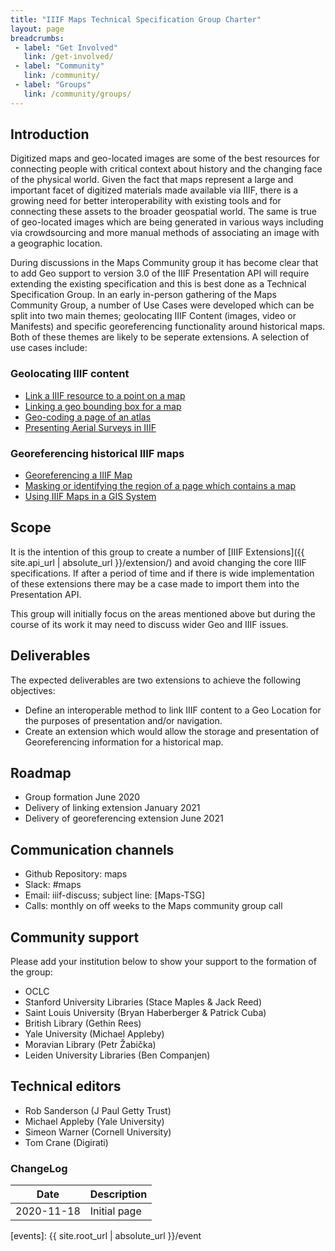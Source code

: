 ```yaml
---
title: "IIIF Maps Technical Specification Group Charter"
layout: page
breadcrumbs:
 - label: "Get Involved"
   link: /get-involved/
 - label: "Community"
   link: /community/
 - label: "Groups"
   link: /community/groups/
---
```



## Introduction
Digitized maps and geo-located images are some of the best resources for connecting people with critical context about history and the changing face of the physical world. Given the fact that maps represent a large and important facet of digitized materials made available via IIIF, there is a growing need for better interoperability with existing tools and for connecting these assets to the broader geospatial world. The same is true of geo-located images which are being generated in various ways including via crowdsourcing and more manual methods of associating an image with a geographic location.

During discussions in the Maps Community group it has become clear that to add Geo support to version 3.0 of the IIIF Presentation API will require extending the existing specification and this is best done as a Technical Specification Group. In an early in-person gathering of the Maps Community Group, a number of Use Cases were developed which can be split into two main themes; geolocating IIIF Content (images, video or Manifests) and specific georeferencing functionality around historical maps. Both of these themes are likely to be seperate extensions. A selection of use cases include:  

### Geolocating IIIF content  
* [Link a IIIF resource to a point on a map](https://github.com/IIIF/iiif-stories/issues/135)
* [Linking a geo bounding box for a map](https://github.com/IIIF/iiif-stories/issues/133)
* [Geo-coding a page of an atlas](https://github.com/IIIF/iiif-stories/issues/132)
* [Presenting Aerial Surveys in IIIF](https://github.com/IIIF/iiif-stories/issues/117)

### Georeferencing historical IIIF maps  
* [Georeferencing a IIIF Map](https://github.com/IIIF/iiif-stories/issues/129)
* [Masking or identifying the region of a page which contains a map](https://github.com/IIIF/iiif-stories/issues/127)
* [Using IIIF Maps in a GIS System](https://github.com/IIIF/iiif-stories/issues/126)

## Scope
It is the intention of this group to create a number of [IIIF Extensions]({{ site.api_url | absolute_url }}/extension/) and avoid changing the core IIIF specifications. If after a period of time and if there is wide implementation of these extensions there may be a case made to import them into the Presentation API.  

This group will initially focus on the areas mentioned above but during the course of its work it may need to discuss wider Geo and IIIF issues.  

## Deliverables
The expected deliverables are two extensions to achieve the following objectives:  

* Define an interoperable method to link IIIF content to a Geo Location for the purposes of presentation and/or navigation.
* Create an extension which would allow the storage and presentation of Georeferencing information for a historical map.  

## Roadmap
* Group formation June 2020
* Delivery of linking extension January 2021
* Delivery of georeferencing extension June 2021

## Communication channels
* Github Repository: maps
* Slack: #maps
* Email: iiif-discuss; subject line: \[Maps-TSG\]
* Calls: monthly on off weeks to the Maps community group call  

## Community support
Please add your institution below to show your support to the formation of the group:  
* OCLC
* Stanford University Libraries (Stace Maples & Jack Reed)
* Saint Louis University (Bryan Haberberger & Patrick Cuba)
* British Library (Gethin Rees)
* Yale University (Michael Appleby)
* Moravian Library (Petr Žabička)
* Leiden University Libraries (Ben Companjen)

## Technical editors
* Rob Sanderson (J Paul Getty Trust)
* Michael Appleby (Yale University)
* Simeon Warner (Cornell University)
* Tom Crane (Digirati)

### ChangeLog

| Date       | Description |
|------------|-------------|
| 2020-11-18 | Initial page

[discovery-slack]: https://iiif.slack.com/messages/discovery/details/
[iiif-discuss]: https://groups.google.com/forum/#!forum/iiif-discuss
[events]: {{ site.root_url | absolute_url }}/event
